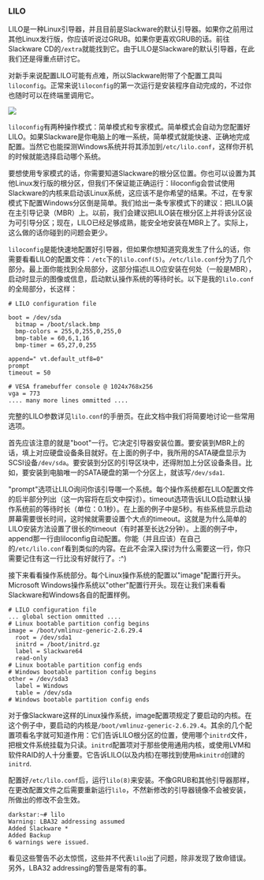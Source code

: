 ### LILO

LILO是一种Linux引导器，并且目前是Slackware的默认引导器。如果你之前用过其他Linux发行版，你应该听说过GRUB。如果你更喜欢GRUB的话。前往Slackware CD的`/extra`就能找到它。由于LILO是Slackware的默认引导器，在此我们还是得重点研讨它。

对新手来说配置LILO可能有点难，所以Slackware附带了个配置工具叫`liloconfig`。正常来说`liloconfig`的第一次运行是安装程序自动完成的，不过你也随时可以在终端里调用它。

![ ](http://slackbook.org/beta/png/setup-lilo.png)

`liloconfig`有两种操作模式：简单模式和专家模式。简单模式会自动为您配置好LILO。如果Slackware是你电脑上的唯一系统，简单模式就能快速、正确地完成配置。当然它也能探测Windows系统并将其添加到`/etc/lilo.conf`，这样你开机的时候就能选择启动哪个系统。

要想使用专家模式的话，你需要知道Slackware的根分区位置。你也可以设置为其他Linux发行版的根分区，但我们不保证能正确运行：liloconfig会尝试使用Slackware的内核来启动该Linux系统，这应该不是你希望的结果。不过，在专家模式下配置Windows分区倒是简单。我们给出一条专家模式下的建议：把LILO装在主引导记录（MBR）上。以前，我们会建议把LILO装在根分区上并将该分区设为可引导分区；现在，LILO已经足够成熟，能安全地安装在MBR上了。实际上，这么做的话你碰到的问题会更少。

`liloconfig`是能快速地配置好引导器，但如果你想知道究竟发生了什么的话，你需要看看LILO的配置文件：`/etc`下的`lilo.conf(5)`。`/etc/lilo.conf`分为了几个部分。最上面你能找到全局部分，这部分描述LILO应安装在何处（一般是MBR），启动时显示的图像或信息，启动默认操作系统的等待时长。以下是我的`lilo.conf`的全局部分，长这样：

```
# LILO configuration file

boot = /dev/sda
  bitmap = /boot/slack.bmp
  bmp-colors = 255,0,255,0,255,0
  bmp-table = 60,6,1,16
  bmp-timer = 65,27,0,255

append=" vt.default_utf8=0"
prompt
timeout = 50

# VESA framebuffer console @ 1024x768x256
vga = 773
.... many more lines ommitted ....
```

完整的LILO参数详见`lilo.conf`的手册页。在此文档中我们将简要地讨论一些常用选项。

首先应该注意的就是"boot"一行。它决定引导器安装位置。要安装到MBR上的话，填上对应硬盘设备条目就好。在上面的例子中，我所用的SATA硬盘显示为SCSI设备`/dev/sda`。要安装到分区的引导区块中，还得附加上分区设备条目。比如，要安装到电脑唯一的SATA硬盘的第一个分区上，就该写`/dev/sda1`.

"prompt"选项让LILO询问你该引导哪一个系统。每个操作系统都在LILO配置文件的后半部分列出（这一内容将在后文中探讨）。timeout选项告诉LILO启动默认操作系统前的等待时长（单位：0.1秒）。在上面的例子中是5秒。有些系统显示启动屏幕需要很长时间，这时候就需要设置个大点的timeout。这就是为什么简单的LILO安装方法设置了很长的timeout（有时甚至长达2分钟）。上面的例子中，append那一行由liloconfig自动配置。你能（并且应该）在自己的`/etc/lilo.conf`看到类似的内容。在此不会深入探讨为什么需要这一行，你只需要记住有这一行比没有好就行了。:^)

接下来看看操作系统部分。每个Linux操作系统的配置以"image"配置行开头。Microsoft Windows操作系统以"other"配置行开头。现在让我们来看看Slackware和Windows各自的配置样例。

```
# LILO configuration file
... global section ommitted ....
# Linux bootable partition config begins
image = /boot/vmlinuz-generic-2.6.29.4
  root = /dev/sda1
  initrd = /boot/initrd.gz
  label = Slackware64
  read-only
# Linux bootable partition config ends
# Windows bootable partition config begins
other = /dev/sda3
  label = Windows
  table = /dev/sda
# Windows bootable partition config ends
```

对于像Slackware这样的Linux操作系统，image配置项规定了要启动的内核。在这个例子中，要启动的内核是`/boot/vmlinuz-generic-2.6.29.4`。其余的几个配置项看名字就可知道作用：它们告诉LILO根分区的位置，使用哪个`initrd`文件，把根文件系统挂载为只读。`initrd`配置项对于那些使用通用内核，或使用LVM和软件RAID的人十分重要。它告诉LILO(以及内核)在哪找到使用`mkinitrd`创建的`initrd`.

配置好`/etc/lilo.conf`后，运行`lilo(8)`来安装。不像GRUB和其他引导器那样，在更改配置文件之后需要重新运行`lilo`，不然新修改的引导器镜像不会被安装，所做出的修改不会生效。

```
darkstar:~# lilo
Warning: LBA32 addressing assumed
Added Slackware *
Added Backup
6 warnings were issued.
```

看见这些警告不必太惊慌，这些并不代表`lilo`出了问题，除非发现了致命错误。另外，LBA32 addressing的警告是常有的事。

